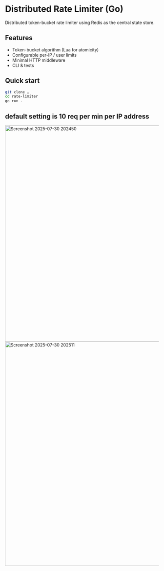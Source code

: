 # Distributed Rate Limiter (Go)

Distributed token-bucket rate limiter using Redis as the central state store.

## Features
* Token-bucket algorithm (Lua for atomicity)
* Configurable per-IP / user limits
* Minimal HTTP middleware
* CLI & tests

## Quick start
```bash
git clone …
cd rate-limiter
go run .
```

## default setting is 10 req per min per IP address 

<img width="1591" height="707" alt="Screenshot 2025-07-30 202450" src="https://github.com/user-attachments/assets/b5097df1-0fc7-4397-b28a-f6c433dd1c78" />


<img width="1526" height="733" alt="Screenshot 2025-07-30 202511" src="https://github.com/user-attachments/assets/aba97728-176d-457c-b693-3fda45653cf8" />
